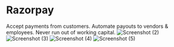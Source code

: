 # Razorpay
Accept payments from customers. Automate payouts to vendors &amp; employees. Never run out of working capital.
![Screenshot (2)](https://user-images.githubusercontent.com/97406712/226688734-1900aefa-6f59-44f7-aaa3-fa513f95eaae.png)
![Screenshot (3)](https://user-images.githubusercontent.com/97406712/226688756-53f41d52-fce7-42c8-ba20-d0bf4f1fdbe4.png)
![Screenshot (4)](https://user-images.githubusercontent.com/97406712/226688764-26ecfb0f-3de8-4bf6-a0b0-93fa8a5803c3.png)
![Screenshot (5)](https://user-images.githubusercontent.com/97406712/226688773-052bc3b2-271a-444b-b762-df7a03aac08a.png)
